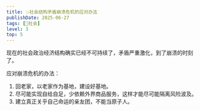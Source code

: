```yaml
---
title: 💥社会结构矛盾崩溃危机的应对办法
publishDate: 2025-06-27
tags: [👫社会]
level: 3
top: 5
---
```


现在的社会政治经济结构确实已经不可持续了，矛盾严重激化，到了崩溃的时刻了。

应对崩溃危机的办法：

1. 回老家，以老家作为基地，建设好基地。
2. 尽可能实现自给自足，少依赖外界商品服务，这样才能尽可能隔离风险波及。
3. 建立真正关乎自己命运的亲友团，不能当原子人。
